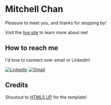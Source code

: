 # Mitchell Chan

Pleasure to meet you, and thanks for stopping by!

Visit the [live site](https://mitchellkchan.github.io/portfolio/) to learn more about me!

## How to reach me

I'd love to connect over email or Linkedin!

<a href="https://www.linkedin.com/in/mitchellkchan">![LinkedIn](https://img.shields.io/badge/LinkedIn-0077B5?style=for-the-badge&logo=linkedin&logoColor=white)</a>
<a href="mailto:mitchellkchan@gmail.com">![Gmail](https://img.shields.io/badge/Gmail-D14836?style=for-the-badge&logo=gmail&logoColor=white)</a>

## Credits

Shoutout to [HTML5 UP](http://html5up.net/) for the template!
